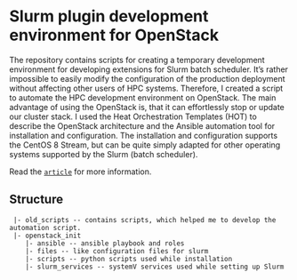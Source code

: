 # Slurm plugin development environment for OpenStack

The repository contains scripts for creating a temporary development environment for developing extensions for Slurm batch scheduler. It’s rather impossible to easily modify the configuration of the production
deployment without affecting other users of HPC systems. Therefore, I created a script to automate
the HPC development environment on OpenStack. The main advantage of using the OpenStack is,
that it can effortlessly stop or update our cluster stack. I used the Heat Orchestration Templates
(HOT) to describe the OpenStack architecture and the Ansible automation tool for installation and
configuration. The installation and configuration supports the CentOS 8 Stream, but can be quite
simply adapted for other operating systems supported by the Slurm (batch scheduler).

Read the [`article`](https://github.com/jsw0011/slurm-openstack-devel-plugin/blob/main/2022-PPFIT-SlurmOpenStackPluginDevel.pdf) for more information.

## Structure
```
 |- old_scripts -- contains scripts, which helped me to develop the automation script.
 |- openstack_init
    |- ansible -- ansible playbook and roles
    |- files -- like configuration files for slurm
    |- scripts -- python scripts used while installation
    |- slurm_services -- systemV services used while setting up Slurm

```